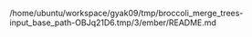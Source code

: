 /home/ubuntu/workspace/gyak09/tmp/broccoli_merge_trees-input_base_path-OBJq21D6.tmp/3/ember/README.md